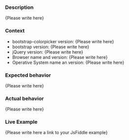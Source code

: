 <!-- 

FILLING THIS TEMPLATE IS MANDATORY IN CASE OF REPORTING A CODE BUG.

Thank you for your contribution to bootstrap-colorpicker! Please replace {Please write here *} with your description.
Please note that issues not following this template may be potentially discarded if they are not easily reproduceable 
with live examples (in case of code issues) and/or the description is not clear enough.
-->

### Description

{Please write here}

<!--
The next sections are only mandatory for bug reports.
For feature requests and other kind of tickets,
you only need to fill the first section with optional examples.
-->

### Context

- bootstrap-colorpicker version: {Please write here}
- bootstrap version: {Please write here}
- jQuery version: {Please write here}
- Browser name and version: {Please write here}
- Operative System name an version: {Please write here}

### Expected behavior

{Please write here}

### Actual behavior

{Please write here}

### Live Example

{Please write here a link to your JsFiddle example}

<!--
Live examples are MANDATORY for code-related issues
You have a JsFiddle template here: http://jsfiddle.net/0vopxm13/157/ 
which is using the latest master version of the library.
-->
